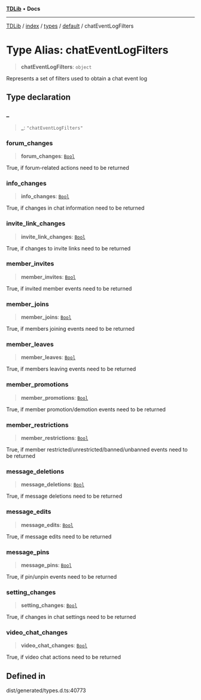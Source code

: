 [**TDLib**](../../../../../../README.md) • **Docs**

***

[TDLib](../../../../../../modules.md) / [index](../../../../../README.md) / [types](../../../README.md) / [default](../README.md) / chatEventLogFilters

# Type Alias: chatEventLogFilters

> **chatEventLogFilters**: `object`

Represents a set of filters used to obtain a chat event log

## Type declaration

### \_

> **\_**: `"chatEventLogFilters"`

### forum\_changes

> **forum\_changes**: [`Bool`](Bool.md)

True, if forum-related actions need to be returned

### info\_changes

> **info\_changes**: [`Bool`](Bool.md)

True, if changes in chat information need to be returned

### invite\_link\_changes

> **invite\_link\_changes**: [`Bool`](Bool.md)

True, if changes to invite links need to be returned

### member\_invites

> **member\_invites**: [`Bool`](Bool.md)

True, if invited member events need to be returned

### member\_joins

> **member\_joins**: [`Bool`](Bool.md)

True, if members joining events need to be returned

### member\_leaves

> **member\_leaves**: [`Bool`](Bool.md)

True, if members leaving events need to be returned

### member\_promotions

> **member\_promotions**: [`Bool`](Bool.md)

True, if member promotion/demotion events need to be returned

### member\_restrictions

> **member\_restrictions**: [`Bool`](Bool.md)

True, if member restricted/unrestricted/banned/unbanned events need to be returned

### message\_deletions

> **message\_deletions**: [`Bool`](Bool.md)

True, if message deletions need to be returned

### message\_edits

> **message\_edits**: [`Bool`](Bool.md)

True, if message edits need to be returned

### message\_pins

> **message\_pins**: [`Bool`](Bool.md)

True, if pin/unpin events need to be returned

### setting\_changes

> **setting\_changes**: [`Bool`](Bool.md)

True, if changes in chat settings need to be returned

### video\_chat\_changes

> **video\_chat\_changes**: [`Bool`](Bool.md)

True, if video chat actions need to be returned

## Defined in

dist/generated/types.d.ts:40773
